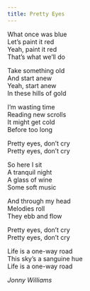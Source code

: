 ```yaml
---
title: Pretty Eyes
---
```


What once was blue  
Let’s paint it red  
Yeah, paint it red  
That’s what we’ll do  

Take something old  
And start anew  
Yeah, start anew  
In these hills of gold  

I’m wasting time  
Reading new scrolls  
It might get cold  
Before too long  

Pretty eyes, don’t cry  
Pretty eyes, don’t cry  

So here I sit  
A tranquil night  
A glass of wine  
Some soft music  

And through my head  
Melodies roll  
They ebb and flow  

Pretty eyes, don’t cry  
Pretty eyes, don’t cry  

Life is a one-way road  
This sky’s a sanguine hue  
Life is a one-way road  

*Jonny Williams*
